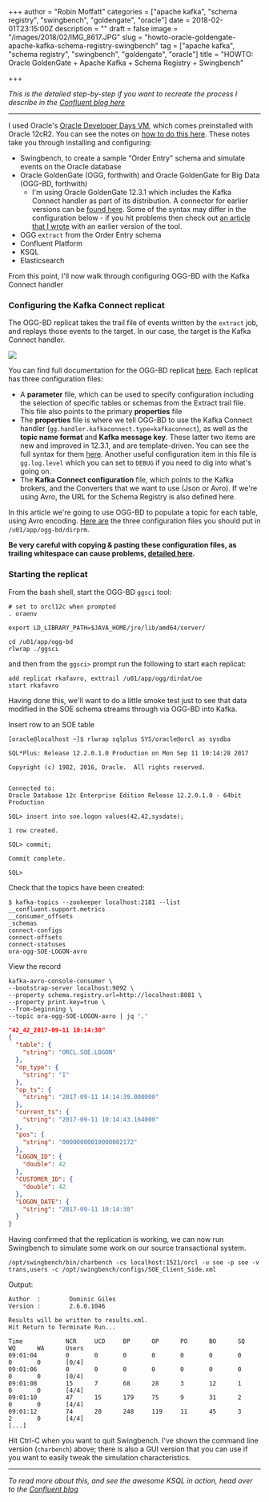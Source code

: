 +++
author = "Robin Moffatt"
categories = ["apache kafka", "schema registry", "swingbench", "goldengate", "oracle"]
date = 2018-02-01T23:15:00Z
description = ""
draft = false
image = "/images/2018/02/IMG_8617.JPG"
slug = "howto-oracle-goldengate-apache-kafka-schema-registry-swingbench"
tag = ["apache kafka", "schema registry", "swingbench", "goldengate", "oracle"]
title = "HOWTO: Oracle GoldenGate + Apache Kafka + Schema Registry + Swingbench"

+++

_This is the detailed step-by-step if you want to recreate the process I describe in the [Confluent blog here](https://www.confluent.io/blog/ksql-in-action-real-time-streaming-etl-from-oracle-transactional-data)_

---
I used Oracle's [Oracle Developer Days VM](http://www.oracle.com/technetwork/database/enterprise-edition/databaseappdev-vm-161299.html), which comes preinstalled with Oracle 12cR2. You can see the notes on [how to do this here](https://rmoff.net/2017/11/21/installing-oracle-goldengate-for-big-data-12-3-1-with-kafka-connect-and-confluent-platform/). These notes take you through installing and configuring:

* Swingbench, to create a sample "Order Entry" schema and simulate events on the Oracle database
* Oracle GoldenGate (OGG, forthwith) and Oracle GoldenGate for Big Data (OGG-BD, forthwith)
    * I'm using Oracle GoldenGate 12.3.1 which includes the Kafka Connect handler as part of its distribution. A connector for earlier versions can be [found here](http://www.oracle.com/technetwork/middleware/goldengate/oracle-goldengate-exchange-3805527.html). Some of the syntax may differ in the configuration below - if you hit problems then check out [an article that I wrote]() with an earlier version of the tool.
* OGG `extract` from the Order Entry schema
* Confluent Platform
* KSQL
* Elasticsearch

From this point, I'll now walk through configuring OGG-BD with the Kafka Connect handler

### Configuring the Kafka Connect replicat ##

The OGG-BD replicat takes the trail file of events written by the `extract` job, and replays those events to the target. In our case, the target is the Kafka Connect handler.

![](/content/images/2018/02/oggkaf01sm.jpg)

You can find full documentation for the OGG-BD replicat [here](http://docs.oracle.com/goldengate/bd123110/gg-bd/GADBD/using-kafka-connect-handler.htm#GADBD-GUID-81730248-AC12-438E-AF82-48C7002178EC). Each replicat has three configuration files:

* A **parameter** file, which can be used to specify configuration including the selection of specific tables or schemas from the Extract trail file. This file also points to the primary **properties** file
* The **properties** file is where we tell OGG-BD to use the Kafka Connect handler (`gg.handler.kafkaconnect.type=kafkaconnect`), as well as the **topic name format** and **Kafka message key**. These latter two items are new and improved in 12.3.1, and are template-driven. You can see the full syntax for them [here](http://docs.oracle.com/goldengate/bd123110/gg-bd/GADBD/using-kafka-connect-handler.htm#GUID-A87CAFFA-DACF-43A0-8C6C-5C64B578D606). Another useful configuration item in this file is `gg.log.level` which you can set to `DEBUG` if you need to dig into what's going on.
* The **Kafka Connect configuration** file, which points to the Kafka brokers, and the Converters that we want to use (Json or Avro). If we're using Avro, the URL for the Schema Registry is also defined here.

In this article we're going to use OGG-BD to populate a topic for each table, using Avro encoding. [Here are](https://gist.github.com/rmoff/221b4a1903a85568042e3a1b9b07ab95) the three configuration files you should put in `/u01/app/ogg-bd/dirprm`.

**Be very careful with copying & pasting these configuration files, as trailing whitespace can cause problems, [detailed here](https://rmoff.net/2017/09/12/oracle-goldengate-kafka-connect-handler-troubleshooting/).**

### Starting the replicat ##

From the bash shell, start the OGG-BD `ggsci` tool:

    # set to orcl12c when prompted
    . oraenv

    export LD_LIBRARY_PATH=$JAVA_HOME/jre/lib/amd64/server/

    cd /u01/app/ogg-bd
    rlwrap ./ggsci

and then from the `ggsci>` prompt run the following to start each replicat:

    add replicat rkafavro, exttrail /u01/app/ogg/dirdat/oe
    start rkafavro

Having done this, we'll want to do a little smoke test just to see that data modified in the SOE schema streams through via OGG-BD into Kafka.

Insert row to an SOE table

    [oracle@localhost ~]$ rlwrap sqlplus SYS/oracle@orcl as sysdba

    SQL*Plus: Release 12.2.0.1.0 Production on Mon Sep 11 10:14:28 2017

    Copyright (c) 1982, 2016, Oracle.  All rights reserved.


    Connected to:
    Oracle Database 12c Enterprise Edition Release 12.2.0.1.0 - 64bit Production

    SQL> insert into soe.logon values(42,42,sysdate);

    1 row created.

    SQL> commit;

    Commit complete.

    SQL>

Check that the topics have been created:

    $ kafka-topics --zookeeper localhost:2181 --list
    __confluent.support.metrics
    __consumer_offsets
    _schemas
    connect-configs
    connect-offsets
    connect-statuses
    ora-ogg-SOE-LOGON-avro

View the record

    kafka-avro-console-consumer \
    --bootstrap-server localhost:9092 \
    --property schema.registry.url=http://localhost:8081 \
    --property print.key=true \
    --from-beginning \
    --topic ora-ogg-SOE-LOGON-avro | jq '.'

```json
"42_42_2017-09-11 10:14:30"
{
  "table": {
    "string": "ORCL.SOE.LOGON"
  },
  "op_type": {
    "string": "I"
  },
  "op_ts": {
    "string": "2017-09-11 14:14:39.000000"
  },
  "current_ts": {
    "string": "2017-09-11 10:14:43.164000"
  },
  "pos": {
    "string": "00000000010000002172"
  },
  "LOGON_ID": {
    "double": 42
  },
  "CUSTOMER_ID": {
    "double": 42
  },
  "LOGON_DATE": {
    "string": "2017-09-11 10:14:30"
  }
}
```

Having confirmed that the replication is working, we can now run Swingbench to simulate some work on our source transactional system.

    /opt/swingbench/bin/charbench -cs localhost:1521/orcl -u soe -p soe -v trans,users -c /opt/swingbench/configs/SOE_Client_Side.xml

Output:

    Author  :        Dominic Giles
    Version :        2.6.0.1046

    Results will be written to results.xml.
    Hit Return to Terminate Run...

    Time            NCR     UCD     BP      OP      PO      BO      SQ      WQ      WA      Users
    09:01:04        0       0       0       0       0       0       0       0       0       [0/4]
    09:01:06        0       0       0       0       0       0       0       0       0       [0/4]
    09:01:08        15      7       68      28      3       12      1       0       0       [4/4]
    09:01:10        47      15      179     75      9       31      2       0       0       [4/4]
    09:01:12        74      20      248     119     11      45      3       2       0       [4/4]
    [...]

Hit Ctrl-C when you want to quit Swingbench. I've shown the command line version (`charbench`) above; there is also a GUI version that you can use if you want to easily tweak the simulation characteristics.

---
_To read more about this, and see the awesome KSQL in action, head over to the [Confluent blog](https://www.confluent.io/blog/)_
